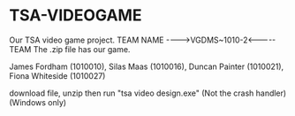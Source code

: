 # TSA-VIDEOGAME
Our TSA video game project.
TEAM NAME ---->VGDMS~1010-2<----- TEAM
The .zip file has our game.


James Fordham (1010010), Silas Maas (1010016), Duncan Painter (1010021), Fiona Whiteside (1010027)


download file, unzip then run "tsa video design.exe" (Not the crash handler)(Windows only)
